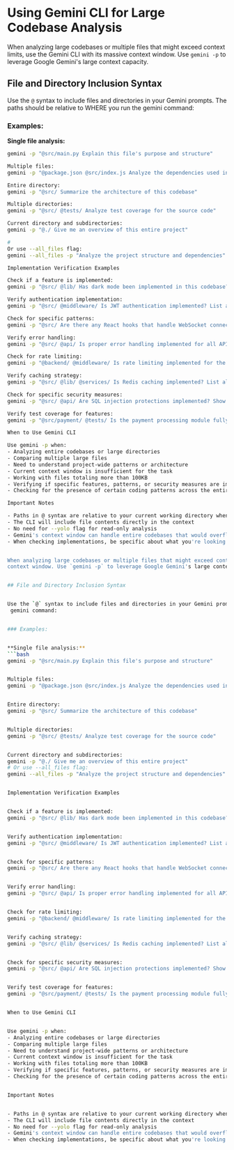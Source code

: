  # Using Gemini CLI for Large Codebase Analysis

  When analyzing large codebases or multiple files that might exceed context limits, use the Gemini CLI with its massive
  context window. Use `gemini -p` to leverage Google Gemini's large context capacity.

  ## File and Directory Inclusion Syntax

  Use the `@` syntax to include files and directories in your Gemini prompts. The paths should be relative to WHERE you run the
   gemini command:

  ### Examples:

  **Single file analysis:**
  ```bash
  gemini -p "@src/main.py Explain this file's purpose and structure"

  Multiple files:
  gemini -p "@package.json @src/index.js Analyze the dependencies used in the code"

  Entire directory:
  gemini -p "@src/ Summarize the architecture of this codebase"

  Multiple directories:
  gemini -p "@src/ @tests/ Analyze test coverage for the source code"

  Current directory and subdirectories:
  gemini -p "@./ Give me an overview of this entire project"
  
#
 Or use --all_files flag:
  gemini --all_files -p "Analyze the project structure and dependencies"

  Implementation Verification Examples

  Check if a feature is implemented:
  gemini -p "@src/ @lib/ Has dark mode been implemented in this codebase? Show me the relevant files and functions"

  Verify authentication implementation:
  gemini -p "@src/ @middleware/ Is JWT authentication implemented? List all auth-related endpoints and middleware"

  Check for specific patterns:
  gemini -p "@src/ Are there any React hooks that handle WebSocket connections? List them with file paths"

  Verify error handling:
  gemini -p "@src/ @api/ Is proper error handling implemented for all API endpoints? Show examples of try-catch blocks"

  Check for rate limiting:
  gemini -p "@backend/ @middleware/ Is rate limiting implemented for the API? Show the implementation details"

  Verify caching strategy:
  gemini -p "@src/ @lib/ @services/ Is Redis caching implemented? List all cache-related functions and their usage"

  Check for specific security measures:
  gemini -p "@src/ @api/ Are SQL injection protections implemented? Show how user inputs are sanitized"

  Verify test coverage for features:
  gemini -p "@src/payment/ @tests/ Is the payment processing module fully tested? List all test cases"

  When to Use Gemini CLI

  Use gemini -p when:
  - Analyzing entire codebases or large directories
  - Comparing multiple large files
  - Need to understand project-wide patterns or architecture
  - Current context window is insufficient for the task
  - Working with files totaling more than 100KB
  - Verifying if specific features, patterns, or security measures are implemented
  - Checking for the presence of certain coding patterns across the entire codebase

  Important Notes

  - Paths in @ syntax are relative to your current working directory when invoking gemini
  - The CLI will include file contents directly in the context
  - No need for --yolo flag for read-only analysis
  - Gemini's context window can handle entire codebases that would overflow Claude's context
  - When checking implementations, be specific about what you're looking for to get accurate results # Using Gemini CLI for Large Codebase Analysis


  When analyzing large codebases or multiple files that might exceed context limits, use the Gemini CLI with its massive
  context window. Use `gemini -p` to leverage Google Gemini's large context capacity.


  ## File and Directory Inclusion Syntax


  Use the `@` syntax to include files and directories in your Gemini prompts. The paths should be relative to WHERE you run the
   gemini command:


  ### Examples:


  **Single file analysis:**
  ```bash
  gemini -p "@src/main.py Explain this file's purpose and structure"


  Multiple files:
  gemini -p "@package.json @src/index.js Analyze the dependencies used in the code"


  Entire directory:
  gemini -p "@src/ Summarize the architecture of this codebase"


  Multiple directories:
  gemini -p "@src/ @tests/ Analyze test coverage for the source code"


  Current directory and subdirectories:
  gemini -p "@./ Give me an overview of this entire project"
  # Or use --all_files flag:
  gemini --all_files -p "Analyze the project structure and dependencies"


  Implementation Verification Examples


  Check if a feature is implemented:
  gemini -p "@src/ @lib/ Has dark mode been implemented in this codebase? Show me the relevant files and functions"


  Verify authentication implementation:
  gemini -p "@src/ @middleware/ Is JWT authentication implemented? List all auth-related endpoints and middleware"


  Check for specific patterns:
  gemini -p "@src/ Are there any React hooks that handle WebSocket connections? List them with file paths"


  Verify error handling:
  gemini -p "@src/ @api/ Is proper error handling implemented for all API endpoints? Show examples of try-catch blocks"


  Check for rate limiting:
  gemini -p "@backend/ @middleware/ Is rate limiting implemented for the API? Show the implementation details"


  Verify caching strategy:
  gemini -p "@src/ @lib/ @services/ Is Redis caching implemented? List all cache-related functions and their usage"


  Check for specific security measures:
  gemini -p "@src/ @api/ Are SQL injection protections implemented? Show how user inputs are sanitized"


  Verify test coverage for features:
  gemini -p "@src/payment/ @tests/ Is the payment processing module fully tested? List all test cases"


  When to Use Gemini CLI


  Use gemini -p when:
  - Analyzing entire codebases or large directories
  - Comparing multiple large files
  - Need to understand project-wide patterns or architecture
  - Current context window is insufficient for the task
  - Working with files totaling more than 100KB
  - Verifying if specific features, patterns, or security measures are implemented
  - Checking for the presence of certain coding patterns across the entire codebase


  Important Notes


  - Paths in @ syntax are relative to your current working directory when invoking gemini
  - The CLI will include file contents directly in the context
  - No need for --yolo flag for read-only analysis
  - Gemini's context window can handle entire codebases that would overflow Claude's context
  - When checking implementations, be specific about what you're looking for to get accurate results
  